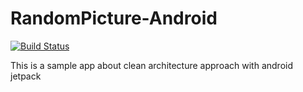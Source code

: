 # RandomPicture-Android
[![Build Status](https://travis-ci.com/EdwinRomelta/RandomPicture-Android.svg?branch=master)](https://travis-ci.com/EdwinRomelta/RandomPicture-Android)

This is a sample app about clean architecture approach with android jetpack 